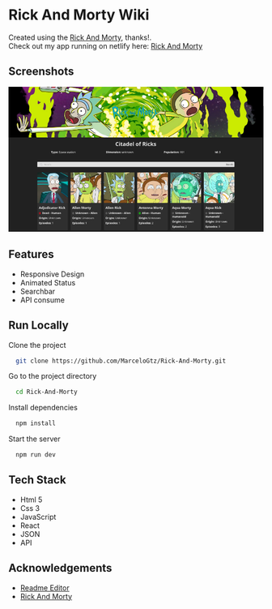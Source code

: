 # Rick And Morty Wiki

Created using the [Rick And Morty](https://rickandmortyapi.com/), thanks!.  
Check out my app running on netlify here: <a href="https://rick-and-morty-nine-sigma.vercel.app/" target="_blank">Rick And Morty</a>

## Screenshots

![App Screenshot](./src/assets/images/Rick-n-Morty-SS.png)

## Features

- Responsive Design
- Animated Status
- Searchbar
- API consume

## Run Locally

Clone the project

```bash
  git clone https://github.com/MarceloGtz/Rick-And-Morty.git
```

Go to the project directory

```bash
  cd Rick-And-Morty
```

Install dependencies

```bash
  npm install
```

Start the server

```bash
  npm run dev
```

## Tech Stack

- Html 5
- Css 3
- JavaScript
- React
- JSON
- API

## Acknowledgements

- [Readme Editor](https://readme.so/es)
- [Rick And Morty](https://rickandmortyapi.com/)
